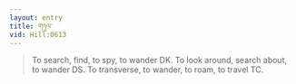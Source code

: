 ```yaml
---
layout: entry
title: གཉུལ་
vid: Hill:0613
---
```

> To search, find, to spy, to wander DK. To look around, search about, to wander DS. To transverse, to wander, to roam, to travel TC.
